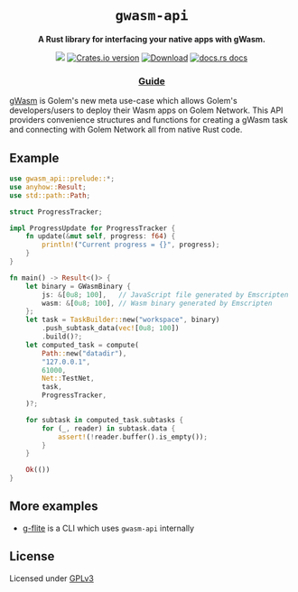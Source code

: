 <div align="center">
  <h1><code>gwasm-api</code></h1>

  <p>
    <strong>A Rust library for interfacing your native apps with gWasm.</strong>
  </p>

  <p>
    <a href="https://github.com/golemfactory/gwasm-rust-api/actions"><img src="https://github.com/golemfactory/gwasm-rust-api/workflows/Continuous%20Integration/badge.svg" /></a>
    <a href="https://crates.io/crates/gwasm-api"><img src="https://img.shields.io/crates/v/gwasm-api.svg?style=flat-square" alt="Crates.io version" /></a>
    <a href="https://crates.io/crates/gwasm-api"><img src="https://img.shields.io/crates/d/gwasm-api.svg?style=flat-square" alt="Download" /></a>
    <a href="https://docs.rs/gwasm-api/"><img src="https://img.shields.io/badge/docs-latest-blue.svg?style=flat-square" alt="docs.rs docs" /></a>
  </p>

  <h3>
    <a href="https://golemfactory.github.io/gwasm-rust-api/">Guide</a> 
  </h3>
</div>

[gWasm](https://docs.golem.network/#/Products/Brass-Beta/gWASM) is Golem's new
meta use-case which allows Golem's developers/users to deploy their Wasm apps
on Golem Network. This API providers convenience structures and functions for
creating a gWasm task and connecting with Golem Network all from native Rust code.

## Example

```rust
use gwasm_api::prelude::*;
use anyhow::Result;
use std::path::Path;

struct ProgressTracker;

impl ProgressUpdate for ProgressTracker {
    fn update(&mut self, progress: f64) {
        println!("Current progress = {}", progress);
    }
}

fn main() -> Result<()> {
    let binary = GWasmBinary {
        js: &[0u8; 100],   // JavaScript file generated by Emscripten
        wasm: &[0u8; 100], // Wasm binary generated by Emscripten
    };
    let task = TaskBuilder::new("workspace", binary)
        .push_subtask_data(vec![0u8; 100])
        .build()?;
    let computed_task = compute(
        Path::new("datadir"),
        "127.0.0.1",
        61000,
        Net::TestNet,
        task,
        ProgressTracker,
    )?;

    for subtask in computed_task.subtasks {
        for (_, reader) in subtask.data {
            assert!(!reader.buffer().is_empty());
        }
    }

    Ok(())
}
```

## More examples
* [g-flite](https://github.com/golemfactory/g-flite) is a CLI which uses `gwasm-api`
  internally

## License
Licensed under [GPLv3](LICENSE)

